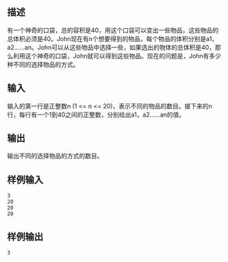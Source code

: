 ## 描述


有一个神奇的口袋，总的容积是40，用这个口袋可以变出一些物品，这些物品的总体积必须是40。John现在有n个想要得到的物品，每个物品的体积分别是a1，a2……an。John可以从这些物品中选择一些，如果选出的物体的总体积是40，那么利用这个神奇的口袋，John就可以得到这些物品。现在的问题是，John有多少种不同的选择物品的方式。

## 输入


输入的第一行是正整数n (1 <= n <= 20)，表示不同的物品的数目。接下来的n行，每行有一个1到40之间的正整数，分别给出a1，a2……an的值。

## 输出


输出不同的选择物品的方式的数目。

## 样例输入


```
3
20
20
20

```


## 样例输出


```
3
```


